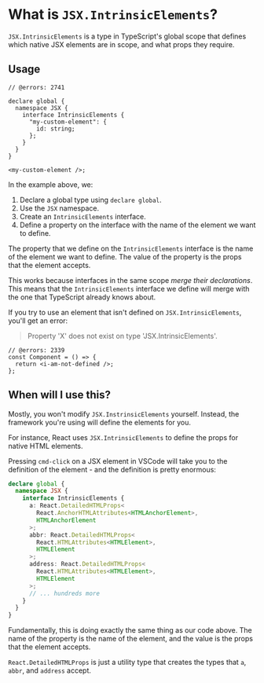 # What is `JSX.IntrinsicElements`?

`JSX.IntrinsicElements` is a type in TypeScript's global scope that defines which native JSX elements are in scope, and what props they require.

## Usage

```tsx twoslash
// @errors: 2741

declare global {
  namespace JSX {
    interface IntrinsicElements {
      "my-custom-element": {
        id: string;
      };
    }
  }
}

<my-custom-element />;
```

In the example above, we:

1. Declare a global type using `declare global`.
2. Use the `JSX` namespace.
3. Create an `IntrinsicElements` interface.
4. Define a property on the interface with the name of the element we want to define.

The property that we define on the `IntrinsicElements` interface is the name of the element we want to define. The value of the property is the props that the element accepts.

This works because interfaces in the same scope _merge their declarations_. This means that the `IntrinsicElements` interface we define will merge with the one that TypeScript already knows about.

If you try to use an element that isn't defined on `JSX.IntrinsicElements`, you'll get an error:

> Property 'X' does not exist on type 'JSX.IntrinsicElements'.

```tsx twoslash
// @errors: 2339
const Component = () => {
  return <i-am-not-defined />;
};
```

## When will I use this?

Mostly, you won't modify `JSX.InstrinsicElements` yourself. Instead, the framework you're using will define the elements for you.

For instance, React uses `JSX.IntrinsicElements` to define the props for native HTML elements.

Pressing `cmd-click` on a JSX element in VSCode will take you to the definition of the element - and the definition is pretty enormous:

```ts
declare global {
  namespace JSX {
    interface IntrinsicElements {
      a: React.DetailedHTMLProps<
        React.AnchorHTMLAttributes<HTMLAnchorElement>,
        HTMLAnchorElement
      >;
      abbr: React.DetailedHTMLProps<
        React.HTMLAttributes<HTMLElement>,
        HTMLElement
      >;
      address: React.DetailedHTMLProps<
        React.HTMLAttributes<HTMLElement>,
        HTMLElement
      >;
      // ... hundreds more
    }
  }
}
```

Fundamentally, this is doing exactly the same thing as our code above. The name of the property is the name of the element, and the value is the props that the element accepts.

`React.DetailedHTMLProps` is just a utility type that creates the types that `a`, `abbr`, and `address` accept.
